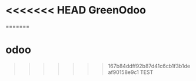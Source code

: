 <<<<<<< HEAD
GreenOdoo
=========
=======
# odoo
>>>>>>> 167b84ddff92b87d41c6cb1f3b1deaf90158e9c1
TEST
